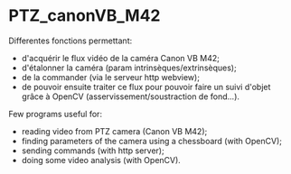 # PTZ_canonVB_M42

Differentes fonctions permettant:
- d'acquérir le flux vidéo de la caméra Canon VB M42;
- d'étalonner la caméra (param intrinsèques/extrinsèques);
- de la commander (via le serveur http webview);
- de pouvoir ensuite traiter ce flux pour pouvoir faire un suivi d'objet grâce à OpenCV (asservissement/soustraction de fond...).
 
Few programs useful for:
- reading video from PTZ camera (Canon VB M42);
- finding parameters of the camera using a chessboard (with OpenCV);
- sending commands (with http server);
- doing some video analysis (with OpenCV).

